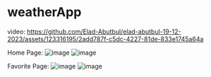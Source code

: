 # weatherApp

video: https://github.com/Elad-Abutbul/elad-abutbul-19-12-2023/assets/123316195/2add787f-c5dc-4227-81de-833e1745a64a

Home Page:
![image](https://github.com/Elad-Abutbul/elad-abutbul-19-12-2023/assets/123316195/de72a989-bd4c-4998-a464-fb3ffeff8c65)
![image](https://github.com/Elad-Abutbul/elad-abutbul-19-12-2023/assets/123316195/cf0127ea-32bf-4c02-add1-929fd0504589)

Favorite Page:
![image](https://github.com/Elad-Abutbul/elad-abutbul-19-12-2023/assets/123316195/8e446f9d-651a-4775-8dae-719cbe45ea6d)
![image](https://github.com/Elad-Abutbul/elad-abutbul-19-12-2023/assets/123316195/9fa7e5d2-86c2-4989-b3cd-5993f0272ec4)

